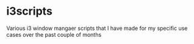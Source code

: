 # i3scripts

Various i3 window mangaer scripts that I have made for my specific use cases
over the past couple of months
